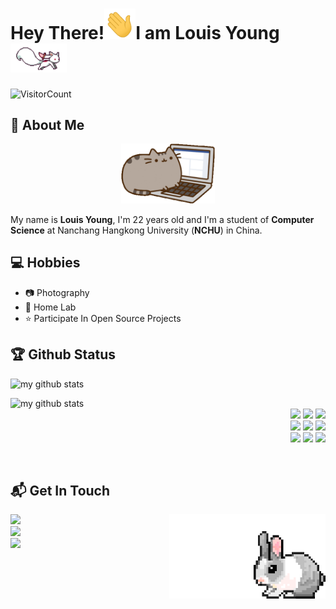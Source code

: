 <!-- 欢迎界面并展示访问次数 -->

# Hey There!<img src="./img/wave.gif" width="50px">I am Louis Young<img src="./img/fox.gif" width=90px>

![VisitorCount](https://profile-counter.glitch.me/{louisyoungx}/count.svg)

## 🤵 About Me

<div align="center">
<img src="./img/cat.gif" width="150"/> 
</div>

My name is **Louis Young**, I'm 22 years old and I'm a student of **Computer Science** at Nanchang Hangkong University (**NCHU**) in China.



<!-- 我的一些兴趣爱好信息 -->

## 💻 Hobbies
- 📷 Photography 
- 💾 Home Lab
- ⭐️ Participate In Open Source Projects

<!-- 关于我的一些编程信息,例如Github状态,Github仓库内编程语言使用情况统计,常用的编程语言,常用的编程框架和IDE工具,Github粉丝点赞访客 -->

## 🏆 Github Status
<!-- Github状态 -->

<p align="left">
<img src="https://github-readme-stats.vercel.app/api?username=louisyoungx&show_icons=true&theme=tokyonight" alt="my github stats" width="420"/>
</P>

<!-- Github仓库内编程语言使用情况统计 -->

<!-- 常用的编程语言 -->

<img align="left" width="40%" src="https://github-readme-stats.vercel.app/api/top-langs/?username=louisyoungx&theme=light&show_icons=true" alt="my github stats" width="420"/>

<p align ="right">
  <br />
  <code><img width="10%"  src="https://www.vectorlogo.zone/logos/vuejs/vuejs-ar21.svg"></code>
	<code><img width="10%"   src="https://www.vectorlogo.zone/logos/python/python-ar21.svg"></code>
  <code><img width="10%"   src="https://www.vectorlogo.zone/logos/djangoproject/djangoproject-ar21.svg"></code>
  <br />
  <code><img width="10%"  src="https://www.vectorlogo.zone/logos/w3_html5/w3_html5-ar21.svg"></code>
  <code><img width="10%"  src="https://www.vectorlogo.zone/logos/javascript/javascript-ar21.svg"></code>
  <code><img width="10%"  src="https://www.vectorlogo.zone/logos/w3_css/w3_css-ar21.svg"></code>
  <br />
  <code><img width="10%"   src="https://www.vectorlogo.zone/logos/git-scm/git-scm-ar21.svg"></code>
  <code><img width="10%"  src="https://www.vectorlogo.zone/logos/linux/linux-ar21.svg"></code>
  <code><img width="10%"  src="https://www.vectorlogo.zone/logos/nodejs/nodejs-ar21.svg"></code>
  <br>
</p> 

<br />

## 📬 Get In Touch

<img align= "right" width= "250" src= "./img/rabbit.gif"/>

<!-- HomePage -->
<a href="https://louisyoung.work/" target="_blank"> 
<img src="https://img.shields.io/badge/个人网站-Louis%20House-red">
</a>
</br>
<!-- Github -->
<a href="https://github.com/louisyoungx" target="_blank"> 
<img src="https://img.shields.io/badge/Github-louisyoungx-%2324292F">
</a>
</br>
<!-- Gitee -->
<a href="https://gitee.com/louisyoungx" target="_blank"> 
<img src="https://img.shields.io/badge/Gitee-louisyoungx-%23C71D23">
</a>
</br>



